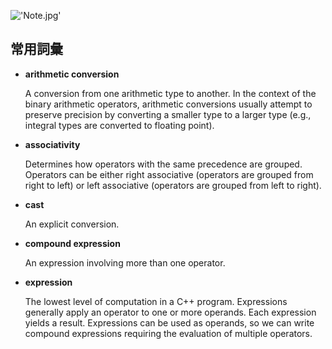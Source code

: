 !['Note.jpg'](https://junye1993.github.io/image/Note.jpg)

## 常用詞彙

- **arithmetic conversion**

    A conversion from one arithmetic type to another. In the context of the binary arithmetic operators, arithmetic conversions usually attempt to preserve precision by converting a smaller type to a larger type (e.g., integral types are converted to floating point).

- **associativity** 
    
    Determines how operators with the same precedence are grouped. Operators can be either right associative (operators are grouped from right to left) or left associative (operators are grouped from left to right).

- **cast**

    An explicit conversion.

- **compound expression** 

    An expression involving more than one operator.

- **expression** 

    The lowest level of computation in a C++ program. Expressions generally apply an operator to one or more operands. Each expression yields a result. Expressions can be used as operands, so we can write compound expressions requiring the evaluation of multiple operators.